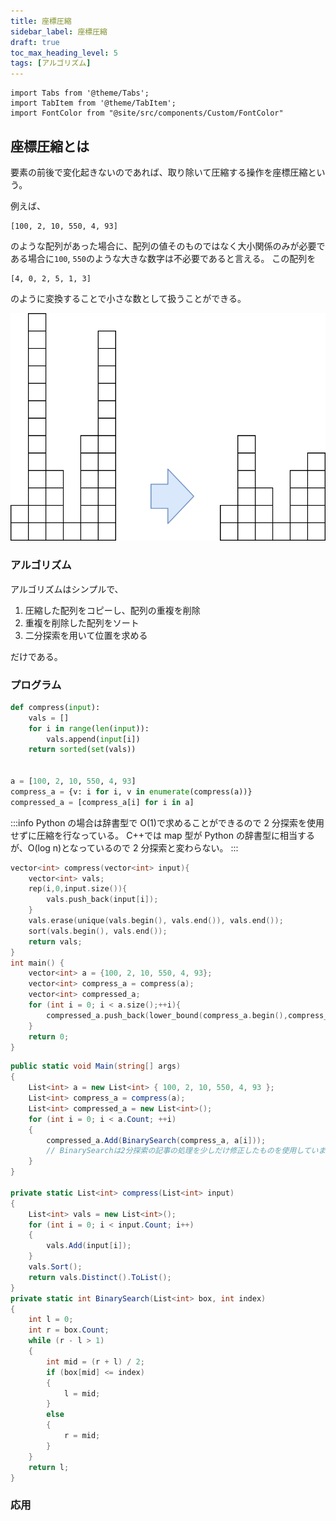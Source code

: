 ```yaml
---
title: 座標圧縮
sidebar_label: 座標圧縮
draft: true
toc_max_heading_level: 5
tags: [アルゴリズム]
---
```


```mdx-code-block
import Tabs from '@theme/Tabs';
import TabItem from '@theme/TabItem';
import FontColor from "@site/src/components/Custom/FontColor"
```

## 座標圧縮とは

要素の前後で変化起きないのであれば、取り除いて圧縮する操作を座標圧縮という。

例えば、

```
[100, 2, 10, 550, 4, 93]
```

のような配列があった場合に、配列の値そのものではなく大小関係のみが必要である場合に`100`, `550`のような大きな数字は不必要であると言える。
この配列を

```
[4, 0, 2, 5, 1, 3]
```

のように変換することで小さな数として扱うことができる。

![座標圧縮](/img/svg/Algorithm/coordinate-compression/coordinate-compression-1.drawio.svg "座標圧縮")

### アルゴリズム

アルゴリズムはシンプルで、

1. 圧縮した配列をコピーし、配列の重複を削除
2. 重複を削除した配列をソート
3. 二分探索を用いて位置を求める

だけである。

### プログラム

<Tabs groupId="code">
  <TabItem value="python" label="Python" default>

```python title="coordinate-compression.py"
def compress(input):
    vals = []
    for i in range(len(input)):
        vals.append(input[i])
    return sorted(set(vals))


a = [100, 2, 10, 550, 4, 93]
compress_a = {v: i for i, v in enumerate(compress(a))}
compressed_a = [compress_a[i] for i in a]
```

:::info
Python の場合は辞書型で O(1)で求めることができるので 2 分探索を使用せずに圧縮を行なっている。
C++では map 型が Python の辞書型に相当するが、O(log n)となっているので 2 分探索と変わらない。
:::

  </TabItem>
  <TabItem value="C++" label="C++">

```cpp title="coordinate-compression.cpp"
vector<int> compress(vector<int> input){
	vector<int> vals;
	rep(i,0,input.size()){
		vals.push_back(input[i]);
	}
	vals.erase(unique(vals.begin(), vals.end()), vals.end());
	sort(vals.begin(), vals.end());
	return vals;
}
int main() {
	vector<int> a = {100, 2, 10, 550, 4, 93};
	vector<int> compress_a = compress(a);
	vector<int> compressed_a;
	for (int i = 0; i < a.size();++i){
		compressed_a.push_back(lower_bound(compress_a.begin(),compress_a.end(), a[i]) - compress_a.begin());
	}
	return 0;
}
```

  </TabItem>
  <TabItem value="C#" label="C#">

```csharp title="coordinate-compression.cs"
public static void Main(string[] args)
{
    List<int> a = new List<int> { 100, 2, 10, 550, 4, 93 };
    List<int> compress_a = compress(a);
    List<int> compressed_a = new List<int>();
    for (int i = 0; i < a.Count; ++i)
    {
        compressed_a.Add(BinarySearch(compress_a, a[i]));
        // BinarySearchは2分探索の記事の処理を少しだけ修正したものを使用しています。
    }
}

private static List<int> compress(List<int> input)
{
    List<int> vals = new List<int>();
    for (int i = 0; i < input.Count; i++)
    {
        vals.Add(input[i]);
    }
    vals.Sort();
    return vals.Distinct().ToList();
}
private static int BinarySearch(List<int> box, int index)
{
    int l = 0;
    int r = box.Count;
    while (r - l > 1)
    {
        int mid = (r + l) / 2;
        if (box[mid] <= index)
        {
            l = mid;
        }
        else
        {
            r = mid;
        }
    }
    return l;
}
```

  </TabItem>
</Tabs>

### 応用
